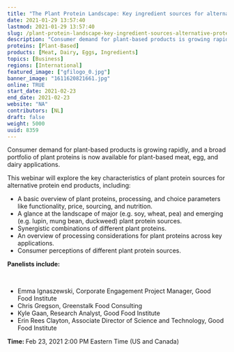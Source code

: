 ```yaml
---
title: "The Plant Protein Landscape: Key ingredient sources for alternative proteins"
date: 2021-01-29 13:57:40
lastmod: 2021-01-29 13:57:40
slug: /plant-protein-landscape-key-ingredient-sources-alternative-proteins
description: "Consumer demand for plant-based products is growing rapidly, and a broad portfolio of plant proteins is now available for plant-based meat, egg, and dairy applications.This webinar will explore the key characteristics of plant protein sources for alternative protein end products, including:"
proteins: [Plant-Based]
products: [Meat, Dairy, Eggs, Ingredients]
topics: [Business]
regions: [International]
featured_image: ["gfilogo_0.jpg"]
banner_image: "1611620821661.jpg"
online: TRUE
start_date: 2021-02-23
end_date: 2021-02-23
website: "NA"
contributors: [NL]
draft: false
weight: 5000
uuid: 8359
---
```

<p>Consumer demand for plant-based products is growing rapidly, and a broad portfolio of plant proteins is now available for plant-based meat, egg, and dairy applications.</p>
<p>This webinar will explore the key characteristics of plant protein sources for alternative protein end products, including:</p>
<ul>
<li>A basic overview of plant proteins, processing, and choice parameters like functionality, price, sourcing, and nutrition.</li>
<li>A glance at the landscape of major (e.g. soy, wheat, pea) and emerging (e.g. lupin, mung bean, duckweed) plant protein sources.</li>
<li>Synergistic combinations of different plant proteins.</li>
<li>An overview of processing considerations for plant proteins across key applications.</li>
<li>Consumer perceptions of different plant protein sources.</li>
</ul>
<p><strong>Panelists include:</strong></p>
<p> </p>
<ul>
<li>Emma Ignaszewski, Corporate Engagement Project Manager, Good Food Institute</li>
<li>Chris Gregson, Greenstalk Food Consulting</li>
<li>Kyle Gaan, Research Analyst, Good Food Institute</li>
<li>Erin Rees Clayton, Associate Director of Science and Technology, Good Food Institute</li>
</ul>
<p><strong>Time: </strong>Feb 23, 2021 2:00 PM Eastern Time (US and Canada)</p>

